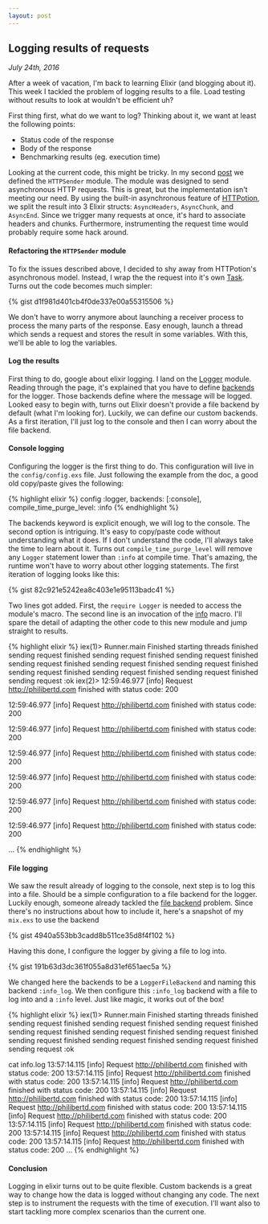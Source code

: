 ```yaml
---
layout: post
---
```

## Logging results of requests

*July 24th, 2016*

After a week of vacation, I'm back to learning Elixir (and blogging about it). This week I tackled the problem of logging results to a file. Load testing without results to look at wouldn't be efficient uh?

First thing first, what do we want to log? Thinking about it, we want at least the following points:

- Status code of the response
- Body of the response
- Benchmarking results (eg. execution time)

Looking at the current code, this might be tricky. In my second [post](http://philibertd.com/2016/07/02/load-testing.html) we defined the `HTTPSender` module. The module was designed to send asynchronous HTTP requests. This is great, but the implementation isn't meeting our need. By using the built-in asynchronous feature of [HTTPotion](https://github.com/myfreeweb/httpotion#asynchronous-requests), we split the result into 3 Elixir structs: `AsyncHeaders`, `AsyncChunk`, and `AsyncEnd`. Since we trigger many requests at once, it's hard to associate headers and chunks. Furthermore, instrumenting the request time would probably require some hack around.

#### Refactoring the `HTTPSender` module

To fix the issues described above, I decided to shy away from HTTPotion's asynchronous model. Instead, I wrap the the request into it's own [Task](http://elixir-lang.org/docs/stable/elixir/Task.html). Turns out the code becomes much simpler:

{% gist d1f981d401cb4f0de337e00a55315506 %}

We don't have to worry anymore about launching a receiver process to process the many parts of the response. Easy enough, launch a thread which sends a request and stores the result in some variables. With this, we'll be able to log the variables.


#### Log the results

First thing to do, google about elixir logging. I land on the [Logger](http://elixir-lang.org/docs/stable/logger/Logger.html) module. Reading through the page, it's explained that you have to define [backends](http://elixir-lang.org/docs/stable/logger/Logger.html#module-backends) for the logger. Those backends define where the message will be logged. Looked easy to begin with, turns out Elixir doesn't provide a file backend by default (what I'm looking for). Luckily, we can define our custom backends. As a first iteration, I'll just log to the console and then I can worry about the file backend.


#### Console logging

Configuring the logger is the first thing to do. This configuration will live in the `config/config.exs` file. Just following the example from the doc, a good old copy/paste gives the following:

{% highlight elixir %}
config :logger, backends: [:console], compile_time_purge_level: :info
{% endhighlight %}

The backends keyword is explicit enough, we will log to the console. The second option is intriguing. It's easy to copy/paste code without understanding what it does. If I don't understand the code, I'll always take the time to learn about it. Turns out `compile_time_purge_level` will remove any `Logger` statement lower than `:info` at compile time. That's amazing, the runtime won't have to worry about other logging statements. The first iteration of logging looks like this:

{% gist 82c921e5242ea8c403e1e95113badc41 %}

Two lines got added. First, the `require Logger` is needed to access the module's macro. The second line is an invocation of the [info](http://elixir-lang.org/docs/stable/logger/Logger.html#info/2) macro. I'll spare the detail of adapting the other code to this new module and jump straight to results.

{% highlight elixir %}
iex(1)> Runner.main
Finished starting threads
finished sending request
finished sending request
finished sending request
finished sending request
finished sending request
finished sending request
finished sending request
finished sending request
finished sending request
finished sending request
:ok
iex(2)>
12:59:46.977 [info]  Request http://philibertd.com finished with status code: 200

12:59:46.977 [info]  Request http://philibertd.com finished with status code: 200

12:59:46.977 [info]  Request http://philibertd.com finished with status code: 200

12:59:46.977 [info]  Request http://philibertd.com finished with status code: 200

12:59:46.977 [info]  Request http://philibertd.com finished with status code: 200

12:59:46.977 [info]  Request http://philibertd.com finished with status code: 200

12:59:46.977 [info]  Request http://philibertd.com finished with status code: 200

...
{% endhighlight %}

#### File logging

We saw the result already of logging to the console, next step is to log this into a file. Should be a simple configuration to a file backend for the logger. Luckily enough, someone already tackled the [file backend](https://github.com/onkel-dirtus/logger_file_backend) problem. Since there's no instructions about how to include it, here's a snapshot of my `mix.exs` to use the backend

{% gist 4940a553bb3cadd8b511ce35d8f4f102 %}

Having this done, I configure the logger by giving a file to log into.

{% gist 191b63d3dc361f055a8d31ef651aec5a %}

We changed here the backends to be a `LoggerFileBackend` and naming this backend `:info_log`. We then configure this `:info_log` backend with a file to log into and a `:info` level. Just like magic, it works out of the box!

{% highlight elixir %}
iex(1)> Runner.main
Finished starting threads
finished sending request
finished sending request
finished sending request
finished sending request
finished sending request
finished sending request
finished sending request
finished sending request
finished sending request
finished sending request
:ok

 cat info.log
 13:57:14.115 [info] Request http://philibertd.com finished with status code: 200
 13:57:14.115 [info] Request http://philibertd.com finished with status code: 200
 13:57:14.115 [info] Request http://philibertd.com finished with status code: 200
 13:57:14.115 [info] Request http://philibertd.com finished with status code: 200
 13:57:14.115 [info] Request http://philibertd.com finished with status code: 200
 13:57:14.115 [info] Request http://philibertd.com finished with status code: 200
 13:57:14.115 [info] Request http://philibertd.com finished with status code: 200
 13:57:14.115 [info] Request http://philibertd.com finished with status code: 200
 13:57:14.115 [info] Request http://philibertd.com finished with status code: 200
...
{% endhighlight %}

#### Conclusion

Logging in elixir turns out to be quite flexible. Custom backends is a great way to change how the data is logged without changing any code. The next step is to instrument the requests with the time of execution. I'll want also to start tackling more complex scenarios than the current one.
